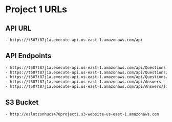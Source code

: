 # Project 1 URLs

## API URL

```txt
- https://t507t87j1a.execute-api.us-east-1.amazonaws.com/api
```

## API Endpoints

```txt
- https://t507t87j1a.execute-api.us-east-1.amazonaws.com/api/Questions
- https://t507t87j1a.execute-api.us-east-1.amazonaws.com/api/Questions/{id}
- https://t507t87j1a.execute-api.us-east-1.amazonaws.com/api/Questions/findOne
- https://t507t87j1a.execute-api.us-east-1.amazonaws.com/api/Answers
- https://t507t87j1a.execute-api.us-east-1.amazonaws.com/api/Answers/{id}
```

## S3 Bucket

```txt
- http://eslutzsnhucs470project1.s3-website-us-east-1.amazonaws.com
```
